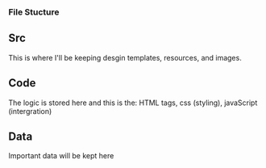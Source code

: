 ### File Stucture

## Src 
This is where I'll be keeping desgin templates, resources, and images.

## Code 
The logic is stored here and this is the: HTML tags, css (styling), javaScript (intergration)

## Data 
Important data will be kept here 